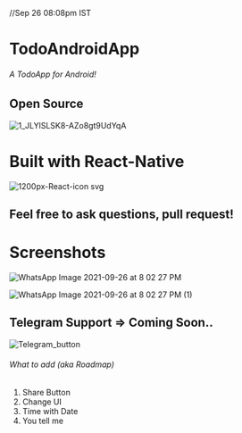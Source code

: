 //Sep 26 08:08pm IST

# TodoAndroidApp
###### A TodoApp for Android!

## Open Source 

![1_JLYlSLSK8-AZo8gt9UdYqA](https://user-images.githubusercontent.com/54206927/134813022-f64da0b7-78f1-4715-9b56-37fa3498f00b.jpeg)


# Built with React-Native
![1200px-React-icon svg](https://user-images.githubusercontent.com/54206927/134812787-5c938e34-9b67-4704-8d5c-555b1cddeff6.png)



## Feel free to ask questions, pull request!

# Screenshots

![WhatsApp Image 2021-09-26 at 8 02 27 PM](https://user-images.githubusercontent.com/54206927/134812241-ca9dd190-042e-4447-b88b-d8a538142458.jpeg)

![WhatsApp Image 2021-09-26 at 8 02 27 PM (1)](https://user-images.githubusercontent.com/54206927/134812243-71a2d0e2-43fe-455e-b1d3-a42655b64b91.jpeg)


## Telegram Support => Coming Soon..

![Telegram_button](https://user-images.githubusercontent.com/54206927/134812886-c0fc1277-c7c6-40cd-b3c2-3e49dcd310e8.png)



###### What to add (aka Roadmap)

1. Share Button
2. Change UI
3. Time with Date
4. You tell me
